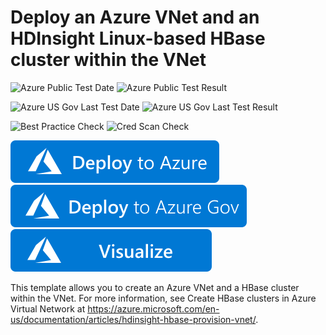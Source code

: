 # Deploy an Azure VNet and an HDInsight Linux-based HBase cluster within the VNet

![Azure Public Test Date](https://azurequickstartsservice.blob.core.windows.net/badges/101-hdinsight-hbase-linux-vnet/PublicLastTestDate.svg)
![Azure Public Test Result](https://azurequickstartsservice.blob.core.windows.net/badges/101-hdinsight-hbase-linux-vnet/PublicDeployment.svg)

![Azure US Gov Last Test Date](https://azurequickstartsservice.blob.core.windows.net/badges/101-hdinsight-hbase-linux-vnet/FairfaxLastTestDate.svg)
![Azure US Gov Last Test Result](https://azurequickstartsservice.blob.core.windows.net/badges/101-hdinsight-hbase-linux-vnet/FairfaxDeployment.svg)

![Best Practice Check](https://azurequickstartsservice.blob.core.windows.net/badges/101-hdinsight-hbase-linux-vnet/BestPracticeResult.svg)
![Cred Scan Check](https://azurequickstartsservice.blob.core.windows.net/badges/101-hdinsight-hbase-linux-vnet/CredScanResult.svg)

[![Deploy To Azure](https://raw.githubusercontent.com/Azure/azure-quickstart-templates/master/1-CONTRIBUTION-GUIDE/images/deploytoazure.svg?sanitize=true)](https://portal.azure.com/#create/Microsoft.Template/uri/https%3A%2F%2Fraw.githubusercontent.com%2FAzure%2Fazure-quickstart-templates%2Fmaster%2F101-hdinsight-hbase-linux-vnet%2Fazuredeploy.json)
[![Deploy To Azure US Gov](https://raw.githubusercontent.com/Azure/azure-quickstart-templates/master/1-CONTRIBUTION-GUIDE/images/deploytoazuregov.svg?sanitize=true)](https://portal.azure.us/#create/Microsoft.Template/uri/https%3A%2F%2Fraw.githubusercontent.com%2FAzure%2Fazure-quickstart-templates%2Fmaster%2F101-hdinsight-hbase-linux-vnet%2Fazuredeploy.json)
[![Visualize](https://raw.githubusercontent.com/Azure/azure-quickstart-templates/master/1-CONTRIBUTION-GUIDE/images/visualizebutton.svg?sanitize=true)](http://armviz.io/#/?load=https%3A%2F%2Fraw.githubusercontent.com%2FAzure%2Fazure-quickstart-templates%2Fmaster%2F101-hdinsight-hbase-linux-vnet%2Fazuredeploy.json)

This template allows you to create an Azure VNet and a HBase cluster within the VNet. For more information, see Create HBase clusters in Azure Virtual Network at https://azure.microsoft.com/en-us/documentation/articles/hdinsight-hbase-provision-vnet/.
